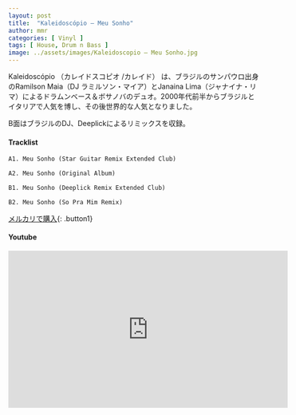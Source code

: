 ```yaml
---
layout: post
title:  "Kaleidoscópio – Meu Sonho"
author: mmr
categories: [ Vinyl ]
tags: [ House, Drum n Bass ]
image: ../assets/images/Kaleidoscopio – Meu Sonho.jpg
---
```


Kaleidoscópio （カレイドスコピオ /カレイド） は、ブラジルのサンパウロ出身のRamilson Maia（DJ ラミルソン・マイア）とJanaina Lima（ジャナイナ・リマ）によるドラムンベース＆ボサノバのデュオ。2000年代前半からブラジルとイタリアで人気を博し、その後世界的な人気となりました。

B面はブラジルのDJ、Deeplickによるリミックスを収録。

#### Tracklist
```md
A1. Meu Sonho (Star Guitar Remix Extended Club)

A2. Meu Sonho (Original Album)

B1. Meu Sonho (Deeplick Remix Extended Club)

B2. Meu Sonho (So Pra Mim Remix)
```

[メルカリで購入](https://jp.mercari.com/item/m53384235821?afid=6142608987){: .button1}

#### Youtube
<iframe width="560" height="315" src="https://www.youtube.com/embed/I4KKivA-CuM?si=qAPsbfM4DObOfhpN" title="YouTube video player" frameborder="0" allow="accelerometer; autoplay; clipboard-write; encrypted-media; gyroscope; picture-in-picture; web-share" referrerpolicy="strict-origin-when-cross-origin" allowfullscreen></iframe>